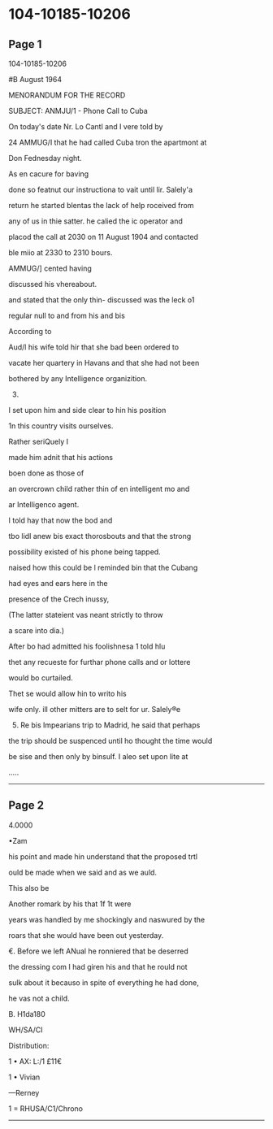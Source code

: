 # 104-10185-10206

## Page 1

104-10185-10206

#B August 1964

MENORANDUM FOR THE RECORD

SUBJECT: ANMJU/1 - Phone Call to Cuba

On today's date Nr. Lo Cantl and I vere told by

24 AMMUG/I that he had called Cuba tron the apartmont at

Don Fednesday night.

As en cacure for baving

done so featnut our instructiona to vait until lir. Salely'a

return he started blentas the lack of help roceived from

any of us in thie satter. he calied the ic operator and

placod the call at 2030 on 11 August 1904 and contacted

ble miio at 2330 to 2310 bours.

AMMUG/] cented having

discussed his vhereabout.

and stated that the only thin- discussed was the leck o1

regular null to and from his and bis

According to

Aud/l his wife told hir that she bad been ordered to

vacate her quartery in Havans and that she had not been

bothered by any Intelligence organizition.

3.

I set upon him and side clear to hin his position

1n this country visits ourselves.

Rather seriQuely I

made him adnit that his actions

boen done as those of

an overcrown child rather thin of en intelligent mo and

ar Intelligenco agent.

I told hay that now the bod and

tbo lidI anew bis exact thorosbouts and that the strong

possibility existed of his phone being tapped.

naised how this could be l reminded bin that the Cubang

had eyes and ears here in the

presence of the Crech inussy,

(The latter stateient vas neant strictly to throw

a scare into dia.)

After bo had admitted his foolishnesa 1 told hlu

thet any recueste for furthar phone calls and or lottere

would bo curtailed.

Thet se would allow hin to writo his

wife only. ill other mitters are to selt for ur. Salely®e

5. Re bis Impearians trip to Madrid, he said that perhaps

the trip should be suspenced until ho thought the time would

be sise and then only by binsulf. I aleo set upon lite at

.....

---

## Page 2

4.0000

•Zam

his point and made hin understand that the proposed trtl

ould be made when we said and as we auld.

This also be

Another romark by his that 1f 1t were

years was handled by me shockingly and naswured by the

roars that she would have been out yesterday.

€. Before we left ANual he ronniered that be deserred

the dressing com I had giren his and that he rould not

sulk about it becauso in spite of everything he had done,

he vas not a child.

B. H1da180

WH/SA/CI

Distribution:

1 • AX: L:/1 £11€

1 • Vivian

—Rerney

1 = RHUSA/C1/Chrono

---


